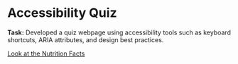 <h1>Accessibility Quiz</h1>
<p><strong>Task:</strong> Developed a quiz webpage using accessibility tools such as keyboard shortcuts, ARIA attributes, and design best practices.</p>


<a href="https://htmlpreview.github.io/?https://github.com/chezcye/free-code-camp/blob/b459e878ac6a4700b9880aaa46477802ad710283/responsive-web-design/nutrition-label/index.html" target="_blank">
    Look at the Nutrition Facts
</a>
